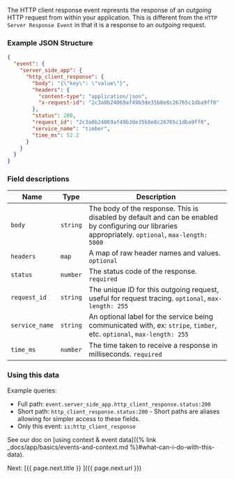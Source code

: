 
The HTTP client response event represnts the response of an _outgoing_ HTTP request from within
your application. This is different from the `HTTP Server Response Event` in that it is a
response to an _outgoing_ request.


### Example JSON Structure

```json
{
  "event": {
    "server_side_app": {
      "http_client_response": {
        "body": "{\"key\": \"value\"}",
        "headers": {
          "content-type": "application/json",
          "x-request-id": "2c3a0b24069af49b3de35b8e8c26765c1dba9ff0"
        },
        "status": 200,
        "request_id": "2c3a0b24069af49b3de35b8e8c26765c1dba9ff0",
        "service_name": "timber",
        "time_ms": 52.2
      }
    }
  }
}
```

### Field descriptions

Name | Type | Description
-----|------|------------
`body` | `string` | The body of the response. This is disabled by default and can be enabled by configuring our libraries appropriately. `optional`, `max-length: 5000`
`headers` | `map` | A map of raw header names and values. `optional`
`status` | `number` | The status code of the response. `required`
`request_id` | `string` | The unique ID for this outgoing request, useful for request tracing. `optional`, `max-length: 255`
`service_name` | `string` | An optional label for the service being communicated with, ex: `stripe`, `timber`, etc. `optional`, `max-length: 255`
`time_ms` | `number` | The time taken to receive a response in milliseconds. `required`


### Using this data

Example queries:

* Full path: `event.server_side_app.http_client_response.status:200`
* Short path: `http_client_response.status:200` - Short paths are aliases allowing for simpler access to these fields.
* Only this event: `is:http_client_response`

See our doc on [using context & event data]({% link _docs/app/basics/events-and-context.md %}#what-can-i-do-with-this-data).


<div class="next">
  Next: [{{ page.next.title }} <i class="fa fa-arrow-circle-right" aria-hidden="true"></i>]({{ page.next.url }})
</div>